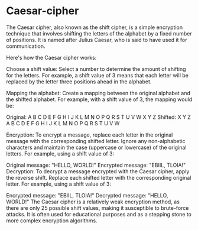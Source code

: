 # Caesar-cipher
The Caesar cipher, also known as the shift cipher, is a simple encryption technique that involves shifting the letters of the alphabet by a fixed number of positions. It is named after Julius Caesar, who is said to have used it for communication.

Here's how the Caesar cipher works:

Choose a shift value: Select a number to determine the amount of shifting for the letters. For example, a shift value of 3 means that each letter will be replaced by the letter three positions ahead in the alphabet.

Mapping the alphabet: Create a mapping between the original alphabet and the shifted alphabet. For example, with a shift value of 3, the mapping would be:

Original: A B C D E F G H I J K L M N O P Q R S T U V W X Y Z
Shifted: X Y Z A B C D E F G H I J K L M N O P Q R S T U V W


Encryption: To encrypt a message, replace each letter in the original message with the corresponding shifted letter. Ignore any non-alphabetic characters and maintain the case (uppercase or lowercase) of the original letters. For example, using a shift value of 3:

Original message: "HELLO, WORLD!"
Encrypted message: "EBIIL, TLOIA!"
Decryption: To decrypt a message encrypted with the Caesar cipher, apply the reverse shift. Replace each shifted letter with the corresponding original letter. For example, using a shift value of 3:

Encrypted message: "EBIIL, TLOIA!"
Decrypted message: "HELLO, WORLD!"
The Caesar cipher is a relatively weak encryption method, as there are only 25 possible shift values, making it susceptible to brute-force attacks. It is often used for educational purposes and as a stepping stone to more complex encryption algorithms.




